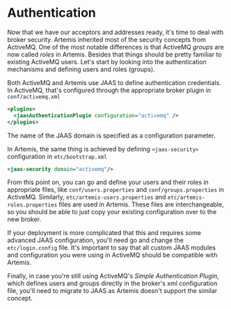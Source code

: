 Authentication
=====================================

Now that we have our acceptors and addresses ready, it's time to deal with broker security. Artemis inherited most of the security concepts from ActiveMQ. One of the most notable differences is that ActiveMQ *groups* are now called *roles* in Artemis. Besides that things should be pretty familiar to existing ActiveMQ users. Let's start by looking into the authentication mechanisms and defining users and roles (groups).
 
 Both ActiveMQ and Artemis use JAAS to define authentication credentials. In ActiveMQ, that's configured through the appropriate broker plugin in `conf/activemq.xml`

```xml
<plugins>
  <jaasAuthenticationPlugin configuration="activemq" />
</plugins>
```
    
The name of the JAAS domain is specified as a configuration parameter.    
    
In Artemis, the same thing is achieved by defining `<jaas-security>` configuration in `etc/bootstrap.xml`

```xml
<jaas-security domain="activemq"/>
```
    
From this point on, you can go and define your users and their roles in appropriate files, like `conf/users.properties` and `conf/groups.properties` in ActiveMQ. Similarly, `etc/artemis-users.properties` and `etc/artemis-roles.properties` files are used in Artemis. These files are interchangeable, so you should be able to just copy your existing configuration over to the new broker. 

If your deployment is more complicated that this and requires some advanced JAAS configuration, you'll need go and change the `etc/login.config` file. It's important to say that all custom JAAS modules and configuration you were using in ActiveMQ should be compatible with Artemis.

Finally, in case you're still using ActiveMQ's *Simple Authentication Plugin*, which defines users and groups directly in the broker's xml configuration file, you'll need to migrate to JAAS as Artemis doesn't support the similar concept.
